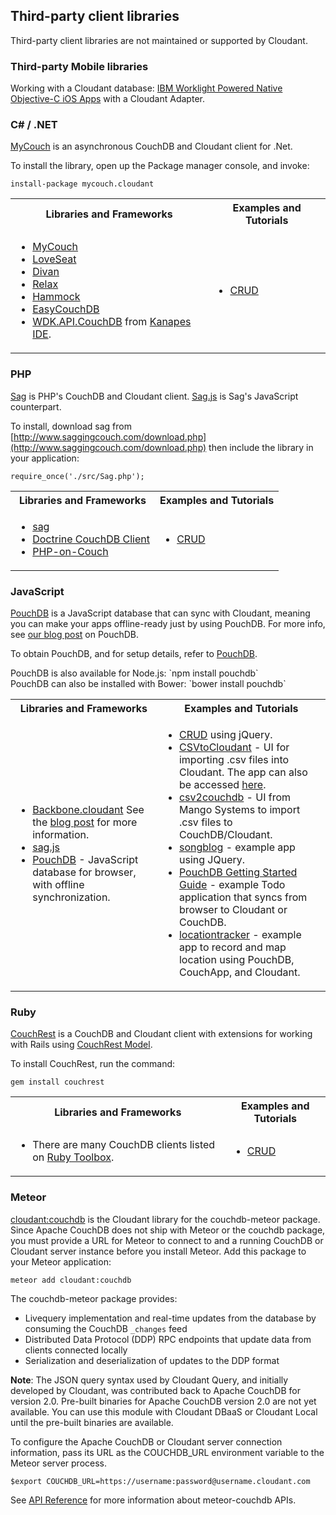 ## Third-party client libraries

<aside class="warning" role="complementary" aria-label="notmaintained2">Third-party client libraries are not maintained or supported by Cloudant.</aside>

### Third-party Mobile libraries

Working with a Cloudant database: <a href="http://www.tricedesigns.com/2014/11/17/ibm-worklight-powered-native-objective-c-ios-apps/">IBM Worklight Powered Native Objective-C iOS Apps</a> with a Cloudant Adapter.

### C# / .NET

<a href="https://github.com/danielwertheim/mycouch">MyCouch</a> is an asynchronous CouchDB and Cloudant client for .Net.

To install the library, open up the Package manager console, and invoke:

`install-package mycouch.cloudant`

<table>
<tr>
<th>Libraries and Frameworks</th>
<th>Examples and Tutorials</th>
</tr>
<tr>
<td><ul>
<li><a href="https://github.com/danielwertheim/mycouch">MyCouch</a></li>
<li><a href="https://github.com/soitgoes/LoveSeat">LoveSeat</a></li>
<li><a href="https://github.com/foretagsplatsen/Divan">Divan</a></li>
<li><a href="https://github.com/arobson/Relax">Relax</a></li>
<li><a href="http://code.google.com/p/relax-net/">Hammock</a></li>
<li><a href="https://github.com/hhariri/EasyCouchDB">EasyCouchDB</a></li>
<li><a href="http://code.google.com/p/skitsanoswdk/source/browse/#svn%2Ftrunk%2FWDK10%2FWDK.API.CouchDb">WDK.API.CouchDB</a> from <a href="http://kanapeside.com/">Kanapes IDE</a>.</li>
</td>
<td>
<ul><li><a href="https://github.com/cloudant/haengematte/tree/master/c%23">CRUD</a></li></ul>
</td>
</tr>
</table>

### PHP

[Sag](http://www.saggingcouch.com/) is PHP's CouchDB and Cloudant client. [Sag.js](https://github.com/sbisbee/sag-js) is Sag's JavaScript counterpart.

To install, download sag from [http://www.saggingcouch.com/download.php](http://www.saggingcouch.com/download.php) then include the library in your application:

`require_once('./src/Sag.php');`

<table>
<tr>
<th>Libraries and Frameworks</th>
<th>Examples and Tutorials</th>
</tr>
<tr>
<td>
<ul>
<li><a href="http://www.saggingcouch.com/">sag</a></li>
<li><a href="https://github.com/doctrine/couchdb-client">Doctrine CouchDB Client</a></li>
<li><a href="https://github.com/dready92/PHP-on-Couch">PHP-on-Couch</a></li>
</ul>
</td>
<td>
<ul>
<li><a href="https://github.com/cloudant/haengematte/tree/master/php">CRUD</a></li>
</ul>
</td>
</tr>
</table>

### JavaScript

<a href="http://pouchdb.com/">PouchDB</a> is a JavaScript database that can sync with Cloudant, meaning you can make your apps offline-ready just by using PouchDB. For more info, see [our blog post](https://cloudant.com/blog/pouchdb) on PouchDB.

To obtain PouchDB, and for setup details, refer to <a href="http://pouchdb.com/">PouchDB</a>.

<aside class="notice" role="complementary" aria-label="nodejs">PouchDB is also available for Node.js: `npm install pouchdb`</aside>

<aside class="notice" role="complementary" aria-label="bower">PouchDB can also be installed with Bower: `bower install pouchdb`</aside>

<table>
<tr>
<th>Libraries and Frameworks</th>
<th>Examples and Tutorials</th>
</tr>
<tr>
<td><ul>
<li><a href="https://github.com/cloudant-labs/backbone.cloudant">Backbone.cloudant</a> See the <a href="https://cloudant.com/blog/backbone-and-cloudant/">blog post</a> for more information.</li>
<li><a href="http://www.saggingcouch.com/jsdocs.php">sag.js</a></li>
<li><a href="http://pouchdb.com/">PouchDB</a> - JavaScript database for browser, with offline synchronization.</li>
</ul>
</td>
<td>
<ul>
<li><a href="https://github.com/cloudant/haengematte/tree/master/javascript-jquery">CRUD</a> using jQuery.</li>
<li><a href="https://github.com/michellephung/CSVtoCloudant">CSVtoCloudant</a> - UI for importing .csv files into Cloudant. The app can also be accessed <a href="https://michellephung.github.io/CSVtoCloudant/">here</a>.</li>
<li><a href="https://github.com/Mango-information-systems/csv2couchdb">csv2couchdb</a> - UI from Mango Systems to import .csv files to CouchDB/Cloudant.</li>
<li><a href="https://github.com/millayr/songblog">songblog</a> - example app using JQuery.</li>
<li><a href="http://pouchdb.com/getting-started.html">PouchDB Getting Started Guide</a> - example Todo application that syncs from browser to Cloudant or CouchDB.</li>
<li><a href="https://github.com/rajrsingh/locationtracker">locationtracker</a> - example app to record and map location using PouchDB, CouchApp, and Cloudant.</li>
</ul>
</td>
</tr>
</table>

### Ruby

[CouchRest](https://github.com/couchrest/couchrest) is a CouchDB and Cloudant client with extensions for working with Rails using [CouchRest Model](https://github.com/couchrest/couchrest_model).

To install CouchRest, run the command:

`gem install couchrest`

<table>
<tr>
<th>Libraries and Frameworks</th>
<th>Examples and Tutorials</th>
</tr>
<tr>
<td>
<ul>
<li>There are many CouchDB clients listed on <a href="https://www.ruby-toolbox.com/categories/couchdb_clients">Ruby Toolbox</a>.</li>
</ul>
</td>
<td>
<ul>
<li><a href="https://github.com/cloudant/haengematte/tree/master/ruby">CRUD</a></li>
</ul>
</td>
</tr>
</table>


<div id="couchdb"></div>

### Meteor

<a href="https://atmospherejs.com/cloudant/couchdb">cloudant:couchdb</a> is the Cloudant library for the couchdb-meteor package. Since Apache CouchDB does not ship with Meteor or the couchdb package, you must provide a URL for Meteor to connect to and a running CouchDB or Cloudant server instance before you install Meteor. Add this package to your Meteor application:

`meteor add cloudant:couchdb`

The couchdb-meteor package provides:

+ Livequery implementation and real-time updates from the database by consuming the CouchDB `_changes` feed
+ Distributed Data Protocol (DDP) RPC endpoints that update data from clients connected locally
+ Serialization and deserialization of updates to the DDP format

**Note**: The JSON query syntax used by Cloudant Query, and initially developed by Cloudant, was contributed back to Apache CouchDB for version 2.0. Pre-built binaries for Apache CouchDB version 2.0 are not yet available. You can use this module with Cloudant DBaaS or Cloudant Local until the pre-built binaries are available.

To configure the Apache CouchDB or Cloudant server connection information, pass its URL as the COUCHDB_URL environment variable to the Meteor server process.

`$export COUCHDB_URL=https://username:password@username.cloudant.com`

See [API Reference](api.html) for more information about meteor-couchdb APIs. 


